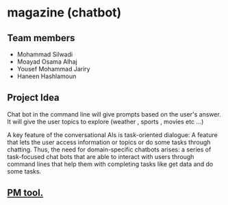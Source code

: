 # magazine (chatbot)

## Team members

- Mohammad Silwadi
- Moayad Osama Alhaj
- Yousef Mohammad Jariry
- Haneen Hashlamoun

## Project Idea

Chat bot in the command line will give prompts based on the user's answer. It will give the user topics to explore (weather , sports , movies etc ...)

A key feature of the conversational AIs is task-oriented dialogue: A feature that lets the user access information or topics or do some tasks through chatting. Thus, the need for domain-specific chatbots arises: a series of task-focused chat bots that are able to interact with users through command lines that help them with completing tasks like get data and do some tasks.

## [PM tool.](https://trello.com/b/zVIV42K9/swat-team)

